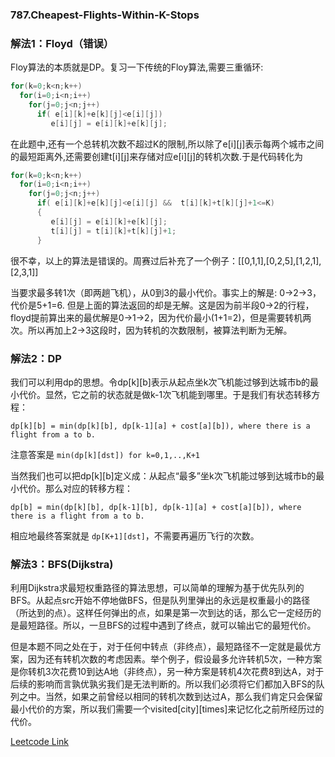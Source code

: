 ### 787.Cheapest-Flights-Within-K-Stops

### 解法1：Floyd（错误）
Floy算法的本质就是DP。复习一下传统的Floy算法,需要三重循环:
```cpp
for(k=0;k<n;k++)
  for(i=0;i<n;i++)
    for(j=0;j<n;j++)
      if( e[i][k]+e[k][j]<e[i][j])
         e[i][j] = e[i][k]+e[k][j];
```
在此题中,还有一个总转机次数不超过K的限制,所以除了e[i][j]表示每两个城市之间的最短距离外,还需要创建t[i][j]来存储对应e[i][j]的转机次数.于是代码转化为
```cpp
for(k=0;k<n;k++)
  for(i=0;i<n;i++)
    for(j=0;j<n;j++)
      if( e[i][k]+e[k][j]<e[i][j] &&  t[i][k]+t[k][j]+1<=K)
      {
         e[i][j] = e[i][k]+e[k][j];
         t[i][j] = t[i][k]+t[k][j]+1;
      }
```
很不幸，以上的算法是错误的。周赛过后补充了一个例子：[[0,1,1],[0,2,5],[1,2,1],[2,3,1]]

当要求最多转1次（即两趟飞机），从0到3的最小代价。事实上的解是: 0->2->3，代价是5+1=6. 但是上面的算法返回的却是无解。这是因为前半段0->2的行程，floyd提前算出来的最优解是0->1->2，因为代价最小(1+1=2)，但是需要转机两次。所以再加上2->3这段时，因为转机的次数限制，被算法判断为无解。

### 解法2：DP
我们可以利用dp的思想。令dp[k][b]表示从起点坐k次飞机能过够到达城市b的最小代价。显然，它之前的状态就是做k-1次飞机能到哪里。于是我们有状态转移方程：
```
dp[k][b] = min(dp[k][b], dp[k-1][a] + cost[a][b]), where there is a flight from a to b.
``` 
注意答案是 ```min(dp[k][dst]) for k=0,1,..,K+1```

当然我们也可以把dp[k][b]定义成：从起点“最多”坐k次飞机能过够到达城市b的最小代价。那么对应的转移方程：
```
dp[b] = min(dp[k][b], dp[k-1][b], dp[k-1][a] + cost[a][b]), where there is a flight from a to b.
```
相应地最终答案就是 ```dp[K+1][dst]```，不需要再遍历飞行的次数。

### 解法3：BFS(Dijkstra)
利用Dijkstra求最短权重路径的算法思想，可以简单的理解为基于优先队列的BFS。从起点src开始不停地做BFS，但是队列里弹出的永远是权重最小的路径（所达到的点）。这样任何弹出的点，如果是第一次到达的话，那么它一定经历的是最短路径。所以，一旦BFS的过程中遇到了终点，就可以输出它的最短代价。

但是本题不同之处在于，对于任何中转点（非终点），最短路径不一定就是最优方案，因为还有转机次数的考虑因素。举个例子，假设最多允许转机5次，一种方案是你转机3次花费10到达A地（非终点），另一种方案是转机4次花费8到达A，对于后续的影响而言孰优孰劣我们是无法判断的。所以我们必须将它们都加入BFS的队列之中。当然，如果之前曾经以相同的转机次数到达过A，那么我们肯定只会保留最小代价的方案，所以我们需要一个visited[city][times]来记忆化之前所经历过的代价。



[Leetcode Link](https://leetcode.com/problems/cheapest-flights-within-k-stops)
